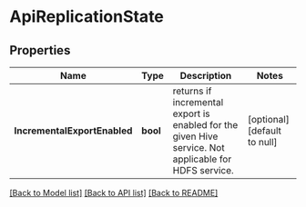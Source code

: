 # ApiReplicationState

## Properties
Name | Type | Description | Notes
------------ | ------------- | ------------- | -------------
**IncrementalExportEnabled** | **bool** | returns if incremental export is enabled for the given Hive service. Not applicable for HDFS service. | [optional] [default to null]

[[Back to Model list]](../README.md#documentation-for-models) [[Back to API list]](../README.md#documentation-for-api-endpoints) [[Back to README]](../README.md)


